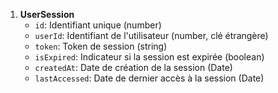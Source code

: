 1. **UserSession**
   - `id`: Identifiant unique (number)
   - `userId`: Identifiant de l'utilisateur (number, clé étrangère)
   - `token`: Token de session (string)
   - `isExpired`: Indicateur si la session est expirée (boolean)
   - `createdAt`: Date de création de la session (Date)
   - `lastAccessed`: Date de dernier accès à la session (Date)
